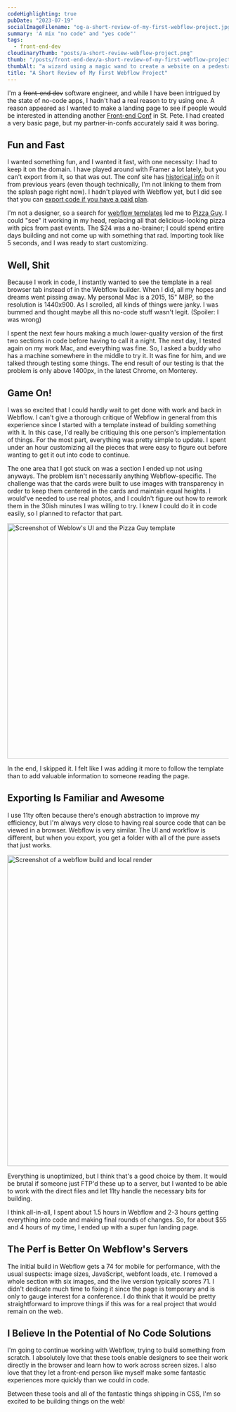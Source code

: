 ```yaml
---
codeHighlighting: true
pubDate: "2023-07-19"
socialImageFilename: "og-a-short-review-of-my-first-webflow-project.jpg"
summary: 'A mix "no code" and "yes code"'
tags:
  - front-end-dev
cloudinaryThumb: "posts/a-short-review-webflow-project.png"
thumb: "/posts/front-end-dev/a-short-review-of-my-first-webflow-project/a-short-review-webflow-project-thumb.webp"
thumbAlt: "a wizard using a magic wand to create a website on a pedestal, cinematic, with shapes and colors flying around in the air --ar 3:2"
title: "A Short Review of My First Webflow Project"
---
```


I'm a ~~front-end dev~~ software engineer, and while I have been intrigued by the state of no-code apps, I hadn't had a real reason to try using one. A reason appeared as I wanted to make a landing page to see if people would be interested in attending another [Front-end Conf](https://frontenddesignconference.com) in St. Pete. I had created a very basic page, but my partner-in-confs accurately said it was boring.

## Fun and Fast

I wanted something fun, and I wanted it fast, with one necessity: I had to keep it on the domain. I have played around with Framer a lot lately, but you can't export from it, so that was out. The conf site has [historical info](https://frontenddesignconference.com/2019) on it from previous years (even though technically, I'm not linking to them from the splash page right now). I hadn't played with Webflow yet, but I did see that you can [export code if you have a paid plan](https://webflow.com/pricing).

I'm not a designer, so a search for [webflow templates](https://webflow.com/templates) led me to [Pizza Guy](https://pizza-guy.webflow.io). I could "see" it working in my head, replacing all that delicious-looking pizza with pics from past events. The \$24 was a no-brainer; I could spend entire days building and not come up with something that rad. Importing took like 5 seconds, and I was ready to start customizing.

## Well, Shit

Because I work in code, I instantly wanted to see the template in a real browser tab instead of in the Webflow builder. When I did, all my hopes and dreams went pissing away. My personal Mac is a 2015, 15" MBP, so the resolution is 1440x900. As I scrolled, all kinds of things were janky. I was bummed and thought maybe all this no-code stuff wasn't legit. (Spoiler: I was wrong)

I spent the next few hours making a much lower-quality version of the first two sections in code before having to call it a night. The next day, I tested again on my work Mac, and everything was fine. So, I asked a buddy who has a machine somewhere in the middle to try it. It was fine for him, and we talked through testing some things. The end result of our testing is that the problem is only above 1400px, in the latest Chrome, on Monterey.

## Game On!

I was so excited that I could hardly wait to get done with work and back in Webflow. I can't give a thorough critique of Webflow in general from this experience since I started with a template instead of building something with it. In this case, I'd really be critiquing this one person's implementation of things. For the most part, everything was pretty simple to update. I spent under an hour customizing all the pieces that were easy to figure out before wanting to get it out into code to continue.

The one area that I got stuck on was a section I ended up not using anyways. The problem isn't necessarily anything Webflow-specific. The challenge was that the cards were built to use images with transparency in order to keep them centered in the cards and maintain equal heights. I would've needed to use real photos, and I couldn't figure out how to rework them in the 30ish minutes I was willing to try. I knew I could do it in code easily, so I planned to refactor that part.

<img class="full-to-half-bleed" height="534" src="/posts/front-end-dev/a-short-review-of-my-first-webflow-project/screenshot-of-the-builder.webp" alt="Screenshot of Weblow's UI and the Pizza Guy template" width="1008" />

In the end, I skipped it. I felt like I was adding it more to follow the template than to add valuable information to someone reading the page.

## Exporting Is Familiar and Awesome

I use 11ty often because there's enough abstraction to improve my efficiency, but I'm always very close to having real source code that can be viewed in a browser. Webflow is very similar. The UI and workflow is different, but when you export, you get a folder with all of the pure assets that just works.

<img class="full-to-half-bleed" height="706" src="/posts/front-end-dev/a-short-review-of-my-first-webflow-project/screenshot-of-a-local-build.webp" alt="Screenshot of a webflow build and local render" width="1008" />

Everything is unoptimized, but I think that's a good choice by them. It would be brutal if someone just FTP'd these up to a server, but I wanted to be able to work with the direct files and let 11ty handle the necessary bits for building.

I think all-in-all, I spent about 1.5 hours in Webflow and 2-3 hours getting everything into code and making final rounds of changes. So, for about \$55 and 4 hours of my time, I ended up with a super fun landing page.

## The Perf is Better On Webflow's Servers

The initial build in Webflow gets a 74 for mobile for performance, with the usual suspects: image sizes, JavaScript, webfont loads, etc. I removed a whole section with six images, and the live version typically scores 71. I didn't dedicate much time to fixing it since the page is temporary and is only to gauge interest for a conference. I do think that it would be pretty straightforward to improve things if this was for a real project that would remain on the web.

## I Believe In the Potential of No Code Solutions

I'm going to continue working with Webflow, trying to build something from scratch. I absolutely love that these tools enable designers to see their work directly in the browser and learn how to work across screen sizes. I also love that they let a front-end person like myself make some fantastic experiences more quickly than we could in code.

Between these tools and all of the fantastic things shipping in CSS, I'm so excited to be building things on the web!
